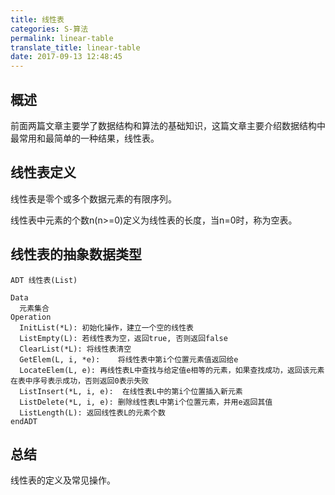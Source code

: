 ```yaml
---
title: 线性表
categories: S-算法
permalink: linear-table
translate_title: linear-table
date: 2017-09-13 12:48:45
---
```

  
## 概述
前面两篇文章主要学了数据结构和算法的基础知识，这篇文章主要介绍数据结构中最常用和最简单的一种结果，线性表。


## 线性表定义

线性表是零个或多个数据元素的有限序列。  

线性表中元素的个数n(n>=0)定义为线性表的长度，当n=0时，称为空表。


## 线性表的抽象数据类型

```
ADT 线性表(List)
  
Data
  元素集合
Operation
  InitList(*L):	初始化操作，建立一个空的线性表
  ListEmpty(L): 若线性表为空，返回true, 否则返回false
  ClearList(*L): 将线性表清空
  GetElem(L, i, *e):	将线性表中第i个位置元素值返回给e
  LocateElem(L, e): 再线性表L中查找与给定值e相等的元素，如果查找成功，返回该元素在表中序号表示成功，否则返回0表示失败
  ListInsert(*L, i, e):	 在线性表L中的第i个位置插入新元素
  ListDelete(*L, i, e): 删除线性表L中第i个位置元素，并用e返回其值
  ListLength(L): 返回线性表L的元素个数
endADT
```

## 总结
线性表的定义及常见操作。

